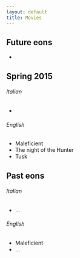 ```yaml
---
layout: default
title: Movies
---
```





Future eons
-----------

*




Spring 2015
-----------


###### Italian

*


###### English

* Maleficient
* The night of the Hunter
* Tusk




Past eons
---------


###### Italian

* ...


###### English

* Maleficient
* ...



